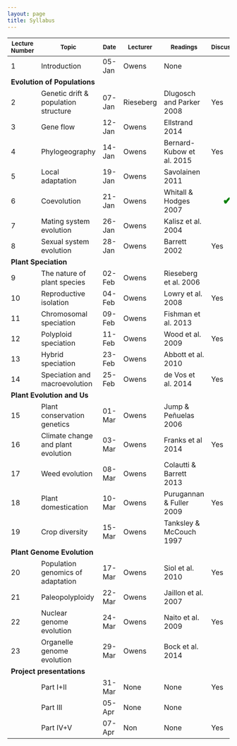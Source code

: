 ```yaml
---
layout: page
title: Syllabus
---
```



<table>
<thead><tr class="tableizer-firstrow"><th><sub>Lecture Number</sub></th><th><sub>Topic</sub></th><th><sub>Date</sub></th><th><sub>Lecturer</sub></th><th><sub>Readings</sub></th><th><sub>Discussion</sub></th><th><sub>Quiz</sub></th><th><sub>Project due</sub></th></tr></thead><tbody>
 <tr><td>1</td><td>Introduction</td><td>05-Jan</td><td>Owens</td><td>None</td><td>&nbsp;</td><td>&nbsp;</td><td>&nbsp;</td></tr>
 <tr><td colspan="8"> <b>Evolution of Populations</b> </td></tr>
 <tr><td>2</td><td>Genetic drift & population structure</td><td>07-Jan</td><td>Rieseberg</td><td>Dlugosch and Parker 2008</td><td>Yes</td><td>&nbsp;</td><td>&nbsp;</td></tr>
 <tr><td>3</td><td>Gene flow </td><td>12-Jan</td><td>Owens</td><td>Ellstrand 2014</td><td>&nbsp;</td><td>&nbsp;</td><td>&nbsp;</td></tr>
 <tr><td>4</td><td>Phylogeography</td><td>14-Jan</td><td>Owens</td><td>Bernard-Kubow et al. 2015</td><td>Yes</td><td>&nbsp;</td><td>&nbsp;</td></tr>
 <tr><td>5</td><td>Local adaptation </td><td>19-Jan</td><td>Owens</td><td>Savolainen 2011</td><td>&nbsp;</td><td>Yes</td><td>&nbsp;</td></tr>
 <tr><td>6</td><td>Coevolution </td><td>21-Jan</td><td>Owens</td><td>Whitall & Hodges 2007</td><td align="center" style="text-align:center; font-size:150%; font-weight:bold; color:green;">&#10004;</td><td>&nbsp;</td><td>&nbsp;</td></tr>
 <tr><td>7</td><td>Mating system evolution </td><td>26-Jan</td><td>Owens</td><td>Kalisz et al. 2004</td><td>&nbsp;</td><td>&nbsp;</td><td>&nbsp;</td></tr>
 <tr><td>8</td><td>Sexual system evolution </td><td>28-Jan</td><td>Owens</td><td>Barrett 2002</td><td>Yes</td><td>&nbsp;</td><td>&nbsp;</td></tr>
 <tr><td colspan="8"><b>Plant Speciation</b></td></tr>
 <tr><td>9</td><td>The nature of plant species </td><td>02-Feb</td><td>Owens</td><td>Rieseberg et al. 2006 </td><td>&nbsp;</td><td>Yes</td><td>&nbsp;</td></tr>
 <tr><td>10</td><td>Reproductive isolation </td><td>04-Feb</td><td>Owens</td><td>Lowry et al. 2008</td><td>Yes</td><td>&nbsp;</td><td>&nbsp;</td></tr>
 <tr><td>11</td><td>Chromosomal speciation </td><td>09-Feb</td><td>Owens</td><td>Fishman et al. 2013</td><td>&nbsp;</td><td>&nbsp;</td><td>&nbsp;</td></tr>
 <tr><td>12</td><td>Polyploid speciation </td><td>11-Feb</td><td>Owens</td><td>Wood et al. 2009</td><td>Yes</td><td>&nbsp;</td><td>&nbsp;</td></tr>
 <tr><td>13</td><td>Hybrid speciation</td><td>23-Feb</td><td>Owens</td><td>Abbott et al. 2010</td><td>&nbsp;</td><td>Yes</td><td>&nbsp;</td></tr>
 <tr><td>14</td><td>Speciation and macroevolution </td><td>25-Feb</td><td>Owens</td><td>de Vos et al. 2014</td><td>Yes</td><td>&nbsp;</td><td>Yes</td></tr>
 <tr><td colspan="8"><b>Plant Evolution and Us</b></td></tr>
 <tr><td>15</td><td>Plant conservation genetics </td><td>01-Mar</td><td>Owens</td><td>Jump & Peñuelas 2006 </td><td>&nbsp;</td><td>&nbsp;</td><td>&nbsp;</td></tr>
 <tr><td>16</td><td>Climate change and plant evolution </td><td>03-Mar</td><td>Owens</td><td>Franks et al 2014 </td><td>Yes</td><td>&nbsp;</td><td>&nbsp;</td></tr>
 <tr><td>17</td><td>Weed evolution </td><td>08-Mar</td><td>Owens</td><td>Colautti & Barrett 2013</td><td>&nbsp;</td><td>Yes</td><td>&nbsp;</td></tr>
 <tr><td>18</td><td>Plant domestication</td><td>10-Mar</td><td>Owens</td><td>Purugannan & Fuller 2009</td><td>Yes</td><td>&nbsp;</td><td>&nbsp;</td></tr>
 <tr><td>19</td><td>Crop diversity </td><td>15-Mar</td><td>Owens</td><td>Tanksley & McCouch 1997</td><td>&nbsp;</td><td>&nbsp;</td><td>&nbsp;</td></tr>
 <tr><td colspan="8"><b>Plant Genome Evolution</b></td></tr>
 <tr><td>20</td><td>Population genomics of adaptation </td><td>17-Mar</td><td>Owens</td><td>Siol et al. 2010</td><td>Yes</td><td>&nbsp;</td><td>&nbsp;</td></tr>
 <tr><td>21</td><td>Paleopolyploidy </td><td>22-Mar</td><td>Owens</td><td>Jaillon et al. 2007</td><td>&nbsp;</td><td>Yes</td><td>&nbsp;</td></tr>
 <tr><td>22</td><td>Nuclear genome evolution </td><td>24-Mar</td><td>Owens</td><td>Naito et al. 2009</td><td>Yes</td><td>&nbsp;</td><td>&nbsp;</td></tr>
 <tr><td>23</td><td>Organelle genome evolution </td><td>29-Mar</td><td>Owens</td><td>Bock et al. 2014</td><td>&nbsp;</td><td>&nbsp;</td><td>&nbsp;</td></tr>
 <tr><td colspan="8"><b>Project presentations</b></td></tr>
 <tr><td>&nbsp;</td><td>Part I+II</td><td>31-Mar</td><td>None</td><td>None</td><td>Yes</td><td>Yes</td><td>&nbsp;</td></tr>
 <tr><td>&nbsp;</td><td>Part III</td><td>05-Apr</td><td>None</td><td>None</td><td>&nbsp;</td><td>&nbsp;</td><td>&nbsp;</td></tr>
 <tr><td>&nbsp;</td><td>Part IV+V</td><td>07-Apr</td><td>Non</td><td>None</td><td>Yes</td><td>&nbsp;</td><td>Yes</td></tr>
</tbody></table>
